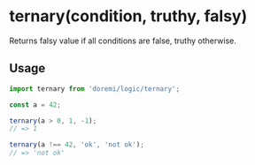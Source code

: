 # ternary(condition, truthy, falsy)

Returns falsy value if all conditions are false, truthy otherwise.

## Usage

```js
import ternary from 'doremi/logic/ternary';

const a = 42;

ternary(a > 0, 1, -1);
// => 1

ternary(a !== 42, 'ok', 'not ok');
// => 'not ok'
```
